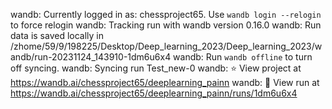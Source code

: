 wandb: Currently logged in as: chessproject65. Use `wandb login --relogin` to force relogin
wandb: Tracking run with wandb version 0.16.0
wandb: Run data is saved locally in /zhome/59/9/198225/Desktop/Deep_learning_2023/Deep_learning_2023/wandb/run-20231124_143910-1dm6u6x4
wandb: Run `wandb offline` to turn off syncing.
wandb: Syncing run Test_new-0
wandb: ⭐️ View project at https://wandb.ai/chessproject65/deeplearning_painn
wandb: 🚀 View run at https://wandb.ai/chessproject65/deeplearning_painn/runs/1dm6u6x4

